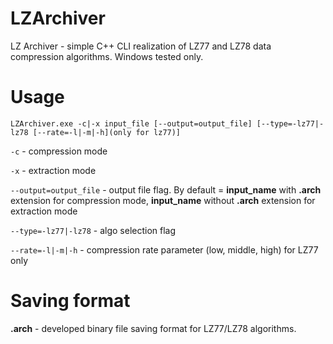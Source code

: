 # LZArchiver
LZ Archiver - simple C++ CLI realization of LZ77 and LZ78 data compression algorithms. Windows tested only.


# Usage

```LZArchiver.exe -c|-x input_file [--output=output_file] [--type=-lz77|-lz78 [--rate=-l|-m|-h](only for lz77)]```

```-c``` - compression mode

```-x``` - extraction mode

```--output=output_file``` - output file flag. By default = **input_name** with **.arch** extension for compression mode, **input_name** without **.arch** extension for extraction mode

```--type=-lz77|-lz78``` - algo selection flag

```--rate=-l|-m|-h``` - compression rate parameter (low, middle, high) for LZ77 only


# Saving format

**.arch** - developed binary file saving format for LZ77/LZ78 algorithms.
